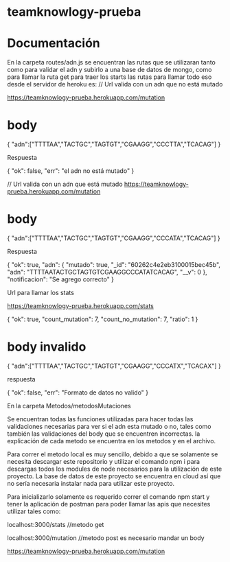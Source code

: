 # teamknowlogy-prueba
# Documentación

En la carpeta routes/adn.js se encuentran las rutas que se utilizaran tanto como para validar el adn y subirlo a una base de datos de mongo, como para llamar la ruta get para traer los starts las rutas para llamar todo eso desde el servidor de heroku es: 
// Url valida con un adn que no está mutado

https://teamknowlogy-prueba.herokuapp.com/mutation

# body 
{
"adn":["TTTTAA","TACTGC","TAGTGT","CGAAGG","CCCTTA","TCACAG"]
}


Respuesta

{
    "ok": false,
    "err": "el adn no está mutado"
}

// Url valida con un adn que está mutado
https://teamknowlogy-prueba.herokuapp.com/mutation
# body 
{
"adn":["TTTTAA","TACTGC","TAGTGT","CGAAGG","CCCATA","TCACAG"]
}

Respuesta 

{
    "ok": true,
    "adn": {
        "mutado": true,
        "_id": "60262c4e2eb3100015bec45b",
        "adn": "TTTTAATACTGCTAGTGTCGAAGGCCCATATCACAG",
        "__v": 0
    },
    "notificacion": "Se agrego correcto"
}

Url para llamar los stats

https://teamknowlogy-prueba.herokuapp.com/stats

{
    "ok": true,
    "count_mutation": 7,
    "count_no_mutation": 7,
    "ratio": 1
}

# body invalido 
{
"adn":["TTTTAA","TACTGC","TAGTGT","CGAAGG","CCCATX","TCACAX"]
}

respuesta

{
    "ok": false,
    "err": "Formato de datos no valido"
}


En la carpeta Metodos/metodosMutaciones

Se encuentran todas las funciones utilizadas para hacer todas las validaciones necesarias para ver si el adn esta mutado o no, tales como también las validaciones del body que se encuentren incorrectas. la explicación de cada metodo se encuentra en los metodos y en el archivo.


Para correr el metodo local es muy sencillo, debido a que se solamente se necesita descargar este repositorio y utilizar el comando npm i para descargas todos los modules de node necesarios para la utilización de este proyecto. La base de datos de este proyecto se encuentra en cloud así que no sería necesaria instalar nada para utilizar este proyecto.

Para inicializarlo solamente es requerido correr el comando npm start y tener la aplicación de postman para poder llamar las apis que necesites utilizar tales como:

localhost:3000/stats //metodo get

localhost:3000/mutation //metodo post es necesario mandar un body

https://teamknowlogy-prueba.herokuapp.com/mutation
